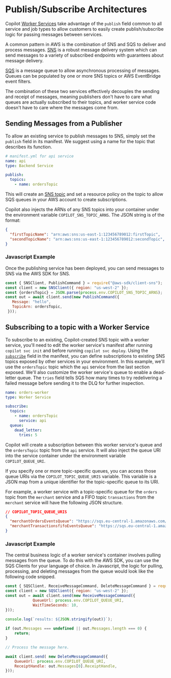 # Publish/Subscribe Architectures

Copilot [Worker Services](../manifest/worker-service.en.md) take advantage of the `publish` field common to all service and job types to allow customers to easily create publish/subscribe logic for passing messages between services. 

A common pattern in AWS is the combination of SNS and SQS to deliver and process messages. [SNS](https://docs.aws.amazon.com/sns/latest/dg/welcome.html) is a robust message delivery system which can send messages to a variety of subscribed endpoints with guarantees about message delivery. 

[SQS](https://docs.aws.amazon.com/AWSSimpleQueueService/latest/SQSDeveloperGuide/welcome.html) is a message queue to allow asynchronous processing of messages. Queues can be populated by one or more SNS topics or AWS EventBridge event filters.

The combination of these two services effectively decouples the sending and receipt of messages, meaning publishers don't have to care what queues are actually subscribed to their topics, and worker service code doesn't have to care where the messages come from.

## Sending Messages from a Publisher

To allow an existing service to publish messages to SNS, simply set the `publish` field in its manifest.
We suggest using a name for the topic that describes its function.

```yaml
# manifest.yml for api service
name: api
type: Backend Service

publish:
  topics:
    - name: ordersTopic
```

This will create an [SNS topic](https://docs.aws.amazon.com/sns/latest/dg/welcome.html) and set a resource policy on the topic to allow SQS queues in your AWS account to create subscriptions.

Copilot also injects the ARNs of any SNS topics into your container under the environment variable `COPILOT_SNS_TOPIC_ARNS`.
The JSON string is of the format:
```json
{
  "firstTopicName": "arn:aws:sns:us-east-1:123456789012:firstTopic",
  "secondTopicName": "arn:aws:sns:us-east-1:123456789012:secondTopic",
}
```

### Javascript Example
Once the publishing service has been deployed, you can send messages to SNS via the AWS SDK for SNS. 

```javascript
const { SNSClient, PublishCommand } = require("@aws-sdk/client-sns");
const client = new SNSClient({ region: "us-west-2" });
const {ordersTopic} = JSON.parse(process.env.COPILOT_SNS_TOPIC_ARNS);
const out = await client.send(new PublishCommand({
   Message: "hello",
   TopicArn: ordersTopic,
 }));
```

## Subscribing to a topic with a Worker Service

To subscribe to an existing, Copilot-created SNS topic with a worker service, you'll need to edit the worker service's manifest after running `copilot svc init` and before running `copilot svc deploy`.
Using the [`subscribe`](../manifest/worker-service/#subscribe) field in the manifest, you can define subscriptions to 
existing SNS topics exposed by other services in your environment.  In this example, we'll use the `ordersTopic` topic 
which the `api` service from the last section exposed. We'll also customize the worker service's queue to enable a dead-letter queue. 
The `tries` field tells SQS how many times to try redelivering a failed message before sending it to the DLQ for further inspection.

```yaml
name: orders-worker
type: Worker Service

subscribe:
  topics:
    - name: ordersTopic
      service: api
  queue:
    dead_letter:
      tries: 5
```

Copilot will create a subscription between this worker service's queue and the `ordersTopic` topic from the `api` service. It will also inject the queue URI into the service container under the environment variable `COPILOT_QUEUE_URI`.

 If you specify one or more topic-specific queues, you can access those queue URIs via the `COPILOT_TOPIC_QUEUE_URIS` variable. 
This variable is a JSON map from a unique identifier for the topic-specific queue to its URI. 

For example, a worker service with a topic-specific queue for the `orders` topic from the `merchant` service and a FIFO 
topic `transactions` from the `merchant` service will have the following JSON structure.

```json
// COPILOT_TOPIC_QUEUE_URIS
{
  "merchantOrdersEventsQueue": "https://sqs.eu-central-1.amazonaws.com/...",
  "merchantTransactionsfifoEventsQueue": "https://sqs.eu-central-1.amazonaws.com/..."
}
```

### Javascript Example

The central business logic of a worker service's container involves pulling messages from the queue. To do this with the AWS SDK, you can use the SQS Clients for your language of choice. In Javascript, the logic for pulling, processing, and deleting messages from the queue would look like the following code snipped.

```javascript
const { SQSClient, ReceiveMessageCommand, DeleteMessageCommand } = require("@aws-sdk/client-sqs");
const client = new SQSClient({ region: "us-west-2" });
const out = await client.send(new ReceiveMessageCommand({
            QueueUrl: process.env.COPILOT_QUEUE_URI,
            WaitTimeSeconds: 10,
}));

console.log(`results: ${JSON.stringify(out)}`);
 
if (out.Messages === undefined || out.Messages.length === 0) {
    return;
}

// Process the message here.

await client.send( new DeleteMessageCommand({
    QueueUrl: process.env.COPILOT_QUEUE_URI,
    ReceiptHandle: out.Messages[0].ReceiptHandle,
}));
```
